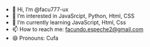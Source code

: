 - 👋 Hi, I’m @facu777-ux
- 👀 I’m interested in JavaSrcipt, Python, Html, CSS
- 🌱 I’m currently learning JavaScript, Html, Css
- 📫 How to reach me: facundo.espeche2@gmail.com
- 😄 Pronouns: Cufa

<!---
facu777-ux/facu777-ux is a ✨ special ✨ repository because its `README.md` (this file) appears on your GitHub profile.
You can click the Preview link to take a look at your changes.
--->
